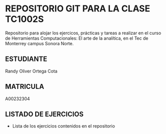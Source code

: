 # REPOSITORIO GIT PARA LA CLASE TC1002S
Repositorio para alojar los ejercicos, prácticas y tareas a realizar 
en el curso de Herramientas Computacionales: El arte de la analítica,
en el Tec de Monterrey campus Sonora Norte.
## ESTUDIANTE 
Randy Oliver Ortega Cota

## MATRICULA
A00232304

## LISTADO DE EJERCICIOS
* Lista de los ejercicios contenidos en el repositorio
